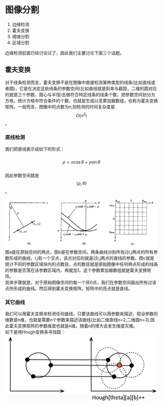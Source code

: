 # 图像分割

1. 边缘检测
2. 霍夫变换
3. 阈值分割
4. 区域分割

边缘检测前面已经讨论过了，因此我们主要讨论下面三个话题。

## 霍夫变换

对于线条检测而言，霍夫变换不是在图像中直接检测某种类型的线条\(比如直线或者圆\)，它是在决定这些线条的参数空间\(比如直线就是斜率与截距，二维的圆对应的就是三个参数，圆心与半径\)去做符合特定线条的线条个数，把参数空间划分为方格，统计方格中符合条件的个数，也就是生成以恶累加器数组，也称为霍夫变换矩阵。一般而言，图像中的点数为n,则检测的时间复杂度是$$O(n^2)$$。

### 直线检测

我们把直线表示成如下的形式：  
  $$\rho = x\cos\theta + y\sin \theta$$  
因此参数空间就是$$(\rho, \theta)$$。

![](/assets/Hough_trans.png)  
图a是在原始空间的两点，图b是在参数空间，两条曲线分别所有过i,j两点的所有参数形成的曲线，i,j有一个交点，该点对应的就是过i,j两点的直线的参数。图c就是统计不同的参数区域块内的点数目，点的数目就是原始图像中任何两点形成的线条的参数是否落在该参数区域内，再就加1。这个参数累加器数组就是霍夫变换矩阵。  
具体步骤就是，对于原始图像空间的每一个非0点，我们在参数空间画出所有过该点所形成的曲线。然后得到霍夫变换矩阵。矩阵中的亮点就是直线。  

### 其它曲线

我们可以用霍夫变换来检测任何曲线，只要该曲线可以用参数来描述，假设参数的维数是n维，也就是需要n个参数来描述该曲线\(比如二维直线n=2,二维圆n=3\),因此霍夫变换矩阵的参数维度也就是n维。随着n的增大会发生维度灾难。  
如下是用Hough变换来寻找圆：  
![](/assets/Hough_Cycle.png)

